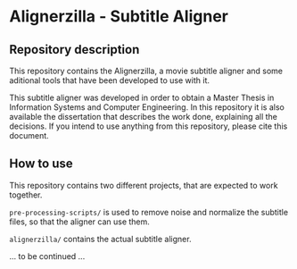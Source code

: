 # Alignerzilla - Subtitle Aligner

## Repository description
This repository contains the Alignerzilla, a movie subtitle aligner and some aditional tools that have been developed to use with it.

This subtitle aligner was developed in order to obtain a Master Thesis in Information Systems and Computer Engineering.
In this repository it is also available the dissertation that describes the work done, explaining all the decisions.
If you intend to use anything from this repository, please cite this document.

## How to use
This repository contains two different projects, that are expected to work together.

`pre-processing-scripts/` is used to remove noise and normalize the subtitle files, so that the aligner can use them.

`alignerzilla/` contains the actual subtitle aligner.

... to be continued ...